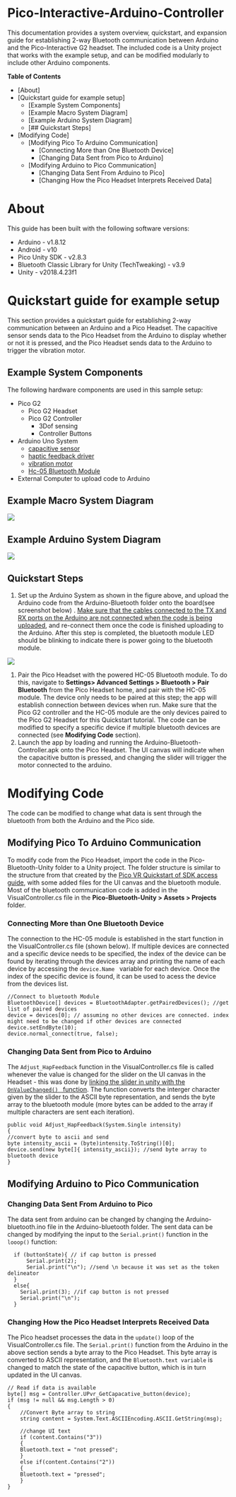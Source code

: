 # Pico-Interactive-Arduino-Controller
This documentation provides a system overview, quickstart, and expansion guide for establishing 2-way Bluetooth communication between Arduino and the Pico-Interactive G2 headset. The included code is a Unity project that works with the example setup, and can be modified modularly to include other Arduino components. 

**Table of Contents**
* [About]
* [Quickstart guide for example setup]
	* [Example System Components]
	* [Example Macro System Diagram]
	* [Example Arduino System Diagram]
	* [## Quickstart Steps]
* [Modifying Code]
  * [Modifying Pico To Arduino Communication]
  	* [Connecting More than One Bluetooth Device]
	* [Changing Data Sent from Pico to Arduino]
  * [Modifying Arduino to Pico Communication]
  	* [Changing Data Sent From Arduino to Pico]
	* [Changing How the Pico Headset Interprets Received Data]


# About
This guide has been built with the following software versions:
* Arduino - v1.8.12
* Android - v10
* Pico Unity SDK - v2.8.3
* Bluetooth Classic Library for Unity (TechTweaking) - v3.9
* Unity - v2018.4.23f1

# Quickstart guide for example setup
This section provides a quickstart guide for establishing 2-way communication between an Arduino and a Pico Headset. The capacitive sensor sends data to the Pico Headset from the Arduino to display whether or not it is pressed, and the Pico Headset sends data to the Arduino to trigger the vibration motor.

## Example System Components
The following hardware components are used in this sample setup:
* Pico G2
	* Pico G2 Headset
	* Pico G2 Controller
		* 3Dof sensing
		* Controller Buttons
* Arduino Uno System
	* [capacitive sensor](https://www.amazon.com/HiLetgo-TTP223B-Capacitive-Digital-Raspberry/dp/B00HFQEFWQ/ref=sr_1_3?dchild=1&keywords=hiletgo+touch+switch&qid=1594935626&sr=8-3)
	* [haptic feedback driver](https://www.adafruit.com/product/2305)
	* [vibration motor](https://www.sparkfun.com/products/8449)
	* [Hc-05 Bluetooth Module](https://www.amazon.com/HiLetgo-Wireless-Bluetooth-Transceiver-Arduino/dp/B071YJG8DR)
* External Computer to upload code to Arduino
## Example Macro System Diagram
![](./Pico-Bluetooth-Unity/System-Diagram.svg)
## Example Arduino System Diagram
![](./Pico-Bluetooth-Unity/Arduino-System-Design.png)
## Quickstart Steps
1. Set up the Arduino System as shown in the figure above, and upload the Arduino code from the Arduino-Bluetooth folder onto the board(see screenshot below) . [Make sure that the cables connected to the TX and RX ports on the Arduino are not connected when the code is being uploaded](https://www.quora.com/How-can-I-overcome-upload-error-in-Arduino-Uno), and re-connect them once the code is finished uploading to the Arduino. After this step is completed, the bluetooth module LED should be blinking to indicate there is power going to the bluetooth module. 

![](./Pictures/Arduino-Upload.png)
1. Pair the Pico Headset with the powered HC-05 Bluetooth module. To do this, navigate to **Settings> Advanced Settings > Bluetooth > Pair Bluetooth** from the Pico Headset home, and pair with the HC-05 module. The device only needs to be paired at this step; the app will establish connection between devices when run. Make sure that the Pico G2 controller and the HC-05 module are the only devices paired to the Pico G2 Headset for this Quickstart tutorial. The code can be modified to specify a specific device if multiple bluetooth devices are connected (see **Modifying Code** section). 
1. Launch the app by loading and running the Arduino-Bluetooth-Controller.apk onto the Pico Headset. The UI canvas will indicate when the capacitive button is pressed, and changing the slider will trigger the motor connected to the arduino. 

# Modifying Code 
The code can be modified to change what data is sent through the bluetooth from both the Arduino and the Pico side. 
## Modifying Pico To Arduino Communication
To modify code from the Pico Headset, import the code in the Pico-Bluetooth-Unity folder to a Unity project. The folder structure is similar to the structure from that created by the [Pico VR Quickstart of SDK access guide](https://sdk.picovr.com/docs/sdk/en/chapter_four.html), with some added files for the UI canvas and the bluetooth module. Most of the bluetooth communication code is added in the VisualController.cs file in the **Pico-Bluetooth-Unity > Assets > Projects** folder.
### Connecting More than One Bluetooth Device
The connection to the HC-05 module is established in the start function in the VisualController.cs file (shown below). If multiple devices are connected and a specific device needs to be specified, the index of the device can be found by iterating through the devices array and printing the name of each device by accessing the ```device.Name ``` variable for each device. Once the index of the specific device is found, it can be used to acess the device from the devices list. 
 
```
//Connect to bluetooth Module
BluetoothDevice[] devices = BluetoothAdapter.getPairedDevices(); //get list of paired devices
device = devices[0]; // assuming no other devices are connected. index might need to be changed if other devices are connected
device.setEndByte(10);
device.normal_connect(true, false);
```

### Changing Data Sent from Pico to Arduino
The ``` Adjust_HapFeedback ``` function in the VisualController.cs file is called whenever the value is changed for the slider on the UI canvas in the Headset - this was done by [linking the slider in unity with the ```OnValueChanged() ``` function](https://www.youtube.com/watch?v=HQ8Tttcksu4&t=4s). The function converts the interger character given by the slider to the ASCII byte representation, and sends the byte array to the bluetooth module (more bytes can be added to the array if multiple characters are sent each iteration). 
```
public void Adjust_HapFeedback(System.Single intensity)
{
//convert byte to ascii and send
byte intensity_ascii = (byte)intensity.ToString()[0];
device.send(new byte[]{ intensity_ascii}); //send byte array to bluetooth device
}
```

## Modifying Arduino to Pico Communication
### Changing Data Sent From Arduino to Pico
The data sent from arduino can be changed by changing the Arduino-bluetooth.ino file in the Arduino-bluetooth folder. The sent data can be changed by modifying the input to the ```Serial.print()``` function in the ```looop()``` function: 
```
  if (buttonState){ // if cap button is pressed
      Serial.print(2);
      Serial.print("\n"); //send \n because it was set as the token delineator
  }
  else{
    Serial.print(3); //if cap button is not pressed
    Serial.print("\n");
  }
```
### Changing How the Pico Headset Interprets Received Data
The Pico headset processes the data in the ```update()``` loop of the VisualController.cs file. The ```Serial.print()``` function from the Arduino in the above section sends a byte array to the Pico Headset. This byte array is converted to ASCII representation, and the ```Bluetooth.text variable``` is changed to match the state of the capacitive button, which is in turn updated in the UI canvas. 
```
// Read if data is available 
byte[] msg = Controller.UPvr_GetCapacative_button(device);
if (msg != null && msg.Length > 0)
{
    //Convert Byte array to string
    string content = System.Text.ASCIIEncoding.ASCII.GetString(msg);

    //change UI text
    if (content.Contains("3"))
    {
	Bluetooth.text = "not pressed";
    }
    else if(content.Contains("2"))
    {
	Bluetooth.text = "pressed";
    }
}
```

